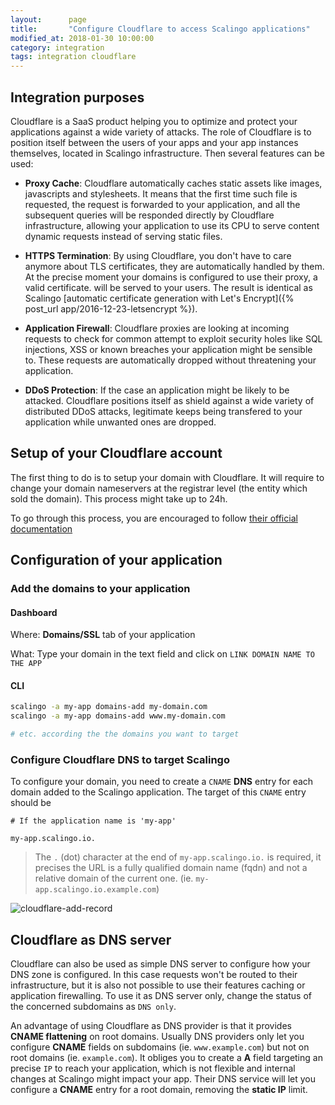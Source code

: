 ```yaml
---
layout:      page
title:       "Configure Cloudflare to access Scalingo applications"
modified_at: 2018-01-30 10:00:00
category: integration
tags: integration cloudflare
---
```


## Integration purposes

Cloudflare is a SaaS product helping you to optimize and protect your
applications against a wide variety of attacks. The role of Cloudflare is to
position itself between the users of your apps and your app instances
themselves, located in Scalingo infrastructure. Then several features can be
used:

* **Proxy Cache**: Cloudflare automatically caches static assets like images,
  javascripts and stylesheets. It means that the first time such file is
  requested, the request is forwarded to your application, and all the
  subsequent queries will be responded directly by Cloudflare infrastructure,
  allowing your application to use its CPU to serve content dynamic requests
  instead of serving static files.

* **HTTPS Termination**: By using Cloudflare, you don't have to care anymore about
  TLS certificates, they are automatically handled by them. At the precise
  moment your domains is configured to use their proxy, a valid certificate.
  will be served to your users. The result is identical as Scalingo [automatic
  certificate generation with Let's Encrypt]({% post_url app/2016-12-23-letsencrypt %}).

* **Application Firewall**: Cloudflare proxies are looking at incoming requests
  to check for common attempt to exploit security holes like SQL injections,
  XSS or known breaches your application might be sensible to. These requests
  are automatically dropped without threatening your application.

* **DDoS Protection**: If the case an application might be likely to be
  attacked.  Cloudflare positions itself as shield against a wide variety of
  distributed DDoS attacks, legitimate keeps being transfered to your
  application while unwanted ones are dropped.

## Setup of your Cloudflare account

The first thing to do is to setup your domain with Cloudflare. It will require
to change your domain nameservers at the registrar level (the entity which sold
the domain). This process might take up to 24h.

To go through this process, you are encouraged to follow [their official
documentation](https://support.cloudflare.com/hc/en-us/articles/201720164-Step-2-Create-a-Cloudflare-account-and-add-a-website)

## Configuration of your application

### Add the domains to your application

#### Dashboard

Where: **Domains/SSL** tab of your application

What: Type your domain in the text field and click on `LINK DOMAIN NAME TO THE APP`

#### CLI

```bash
scalingo -a my-app domains-add my-domain.com
scalingo -a my-app domains-add www.my-domain.com

# etc. according the the domains you want to target
```

### Configure Cloudflare DNS to target Scalingo

To configure your domain, you need to create a `CNAME` **DNS** entry for each domain
added to the Scalingo application. The target of this `CNAME` entry should be

```
# If the application name is 'my-app'

my-app.scalingo.io.
```

> The `.` (dot) character at the end of `my-app.scalingo.io.` is required, it
> precises the URL is a fully qualified domain name (fqdn) and not a relative
> domain of the current one. (ie. `my-app.scalingo.io.example.com`)

![cloudflare-add-record](http://cdn.scalingo.com/documentation/integrations/cloudflare-create-record-02.png)

## Cloudflare as DNS server

Cloudflare can also be used as simple DNS server to configure how your DNS zone
is configured. In this case requests won't be routed to their infrastructure,
but it is also not possible to use their features caching or application
firewalling. To use it as DNS server only, change the status of the concerned
subdomains as `DNS only`.

An advantage of using Cloudflare as DNS provider is that it provides **CNAME
flattening** on root domains. Usually DNS providers only let you configure
**CNAME** fields on subdomains (ie. `www.example.com`) but not on root domains
(ie. `example.com`). It obliges you to create a **A** field targeting an
precise `IP` to reach your application, which is not flexible and internal
changes at Scalingo might impact your app.  Their DNS service will let you
configure a **CNAME** entry for a root domain, removing the **static IP**
limit.


